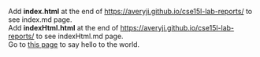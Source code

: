 Add **index.html** at the end of https://averyji.github.io/cse15l-lab-reports/ to see index.md page.\
Add **indexHtml.html** at the end of https://averyji.github.io/cse15l-lab-reports/ to see indexHtml.md page.\
Go to [this page](https://averyji.github.io/cse15l-lab-reports/) to say hello to the world.
